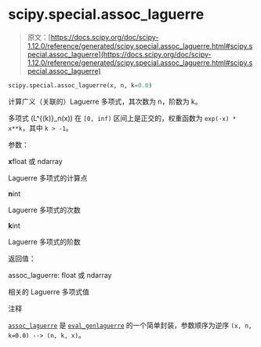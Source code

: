# scipy.special.assoc_laguerre

> 原文：[https://docs.scipy.org/doc/scipy-1.12.0/reference/generated/scipy.special.assoc_laguerre.html#scipy.special.assoc_laguerre](https://docs.scipy.org/doc/scipy-1.12.0/reference/generated/scipy.special.assoc_laguerre.html#scipy.special.assoc_laguerre)

```py
scipy.special.assoc_laguerre(x, n, k=0.0)
```

计算广义（关联的）Laguerre 多项式，其次数为 n，阶数为 k。

多项式 \(L^{(k)}_n(x)\) 在 `[0, inf)` 区间上是正交的，权重函数为 `exp(-x) * x**k`，其中 `k > -1`。

参数：

**x**float 或 ndarray

Laguerre 多项式的计算点

**n**int

Laguerre 多项式的次数

**k**int

Laguerre 多项式的阶数

返回值：

assoc_laguerre: float 或 ndarray

相关的 Laguerre 多项式值

注释

[`assoc_laguerre`](#scipy.special.assoc_laguerre "scipy.special.assoc_laguerre") 是 [`eval_genlaguerre`](scipy.special.eval_genlaguerre.html#scipy.special.eval_genlaguerre "scipy.special.eval_genlaguerre") 的一个简单封装，参数顺序为逆序 `(x, n, k=0.0) --> (n, k, x)`。
